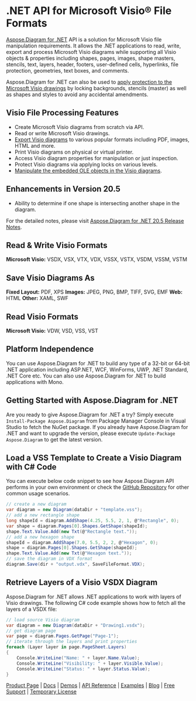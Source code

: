 # .NET API for Microsoft Visio® File Formats

[Aspose.Diagram for .NET](https://products.aspose.com/diagram/net) API is a solution for Microsoft Visio file manipulation requirements. It allows the .NET applications to read, write, export and process Microsoft Visio diagrams while supporting all Visio objects & properties including shapes, pages, images, shape masters, stencils, text, layers, header, footers, user-defined cells, hyperlinks, file protection, geometries, text boxes, and comments. 

Aspose.Diagram for .NET can also be used to [apply protection to the Microsoft Visio drawings](https://docs.aspose.com/display/diagramnet/Working+with+Protection) by locking backgrounds, stencils (master) as well as  shapes and styles to avoid any accidental amendments.

## Visio File Processing Features

- Create Microsoft Visio diagrams from scratch via API.
- Read or write Microsoft Visio drawings.
- [Export Visio diagrams](https://docs.aspose.com/display/diagramnet/How+to+Convert+a+Visio+Diagram) to various popular formats including PDF, images, HTML and more.
- Print Visio diagrams on physical or virtual printer.
- Access Visio diagram properties for manipulation or just inspection.
- Protect Visio diagrams via applying locks on various levels.
- [Manipulate the embedded OLE objects in the Visio diagrams](https://docs.aspose.com/display/diagramnet/Manipulate+the+Embedded+OLE+Objects+in+Visio+Diagram).

## Enhancements in Version 20.5

- Ability to determine if one shape is intersecting another shape in the diagram.

For the detailed notes, please visit [Aspose.Diagram for .NET 20.5 Release Notes](https://docs.aspose.com/display/diagramnet/Aspose.Diagram+for+.NET+20.5+Release+Notes).

## Read & Write Visio Formats

**Microsoft Visio:** VSDX, VSX, VTX, VDX, VSSX, VSTX, VSDM, VSSM, VSTM

## Save Visio Diagrams As

**Fixed Layout:** PDF, XPS
**Images:** JPEG, PNG, BMP, TIFF, SVG, EMF
**Web:** HTML
**Other:** XAML, SWF

## Read Visio Formats

**Microsoft Visio:** VDW, VSD, VSS, VST

## Platform Independence

You can use Aspose.Diagram for .NET to build any type of a 32-bit or 64-bit .NET application including ASP.NET, WCF, WinForms, UWP, .NET Standard, .NET Core etc. You can also use Aspose.Diagram for .NET to build applications with Mono.

## Getting Started with Aspose.Diagram for .NET

Are you ready to give Aspose.Diagram for .NET a try? Simply execute `Install-Package Aspose.Diagram` from Package Manager Console in Visual Studio to fetch the NuGet package. If you already have Aspose.Diagram for .NET and want to upgrade the version, please execute `Update-Package Aspose.Diagram` to get the latest version.

## Load a VSS Template to Create a Visio Diagram with C# Code

You can execute below code snippet to see how Aspose.Diagram API performs in your own environment or check the [GitHub Repository](https://github.com/aspose-diagram/Aspose.Diagram-for-.NET) for other common usage scenarios. 

```csharp
// create a new diagram
var diagram = new Diagram(dataDir + "template.vss");
// add a new rectangle shape
long shapeId = diagram.AddShape(4.25, 5.5, 2, 1, @"Rectangle", 0);
var shape = diagram.Pages[0].Shapes.GetShape(shapeId);
shape.Text.Value.Add(new Txt(@"Rectangle text."));
// add a new hexagon shape
shapeId = diagram.AddShape(7.0, 5.5, 2, 2, @"Hexagon", 0);
shape = diagram.Pages[0].Shapes.GetShape(shapeId);
shape.Text.Value.Add(new Txt(@"Hexagon text."));
// save the diagram in VDX format
diagram.Save(dir + "output.vdx", SaveFileFormat.VDX);
```

## Retrieve Layers of a Visio VSDX Diagram

Aspose.Diagram for .NET allows .NET applications to work with layers of Visio drawings. The following C# code example shows how to fetch all the layers of a VSDX file:

```csharp
// load source Visio diagram
var diagram = new Diagram(dataDir + "Drawing1.vsdx");
// get diagram page
var page = diagram.Pages.GetPage("Page-1");
// iterate through the layers and print properties
foreach (Layer layer in page.PageSheet.Layers)
{
    Console.WriteLine("Name: " + layer.Name.Value);
    Console.WriteLine("Visibility: " + layer.Visible.Value);
    Console.WriteLine("Status: " + layer.Status.Value);
}
```

[Product Page](https://products.aspose.com/diagram/net) | [Docs](https://docs.aspose.com/display/diagramnet/Home) | [Demos](https://products.aspose.app/diagram/family) | [API Reference](https://apireference.aspose.com/diagram/net) | [Examples](https://github.com/aspose-diagram/Aspose.Diagram-for-.NET) | [Blog](https://blog.aspose.com/category/diagram/) | [Free Support](https://forum.aspose.com/c/diagram) |  [Temporary License](https://purchase.aspose.com/temporary-license)
